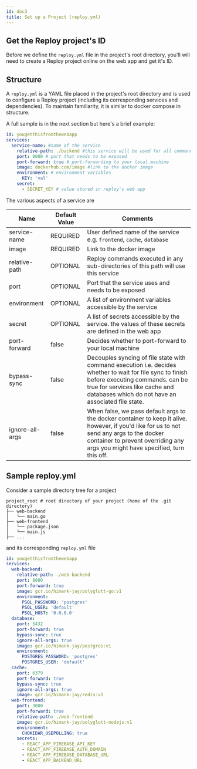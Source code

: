 ```yaml
---
id: doc3
title: Set up a Project (reploy.yml)
---
```


## Get the Reploy project's ID
Before we define the `reploy.yml` file in the project's root directory, you'll will need to create a Reploy project online on the web app and get it's ID.

## Structure

A `reploy.yml` is a YAML file placed in the project's root directory and is used to configure a Reploy project (including its corresponding services and dependencies). To maintain familiarity, it is similar to docker compose in structure.

A full sample is in the next section but here's a brief example:
```yaml
id: yougetthisfromthewebapp
services:
  service-name: #name of the service
    relative-path: ./backend #this service will be used for all commands being executed in any sub-directory of `backend`
    port: 0000 # port that needs to be exposed
    port-forward: true # port-forwarding to your local machine
    image: dockerhub.com/image #link to the docker image
    environment: # environment variables
      KEY: 'val'
    secret:
      - SECRET_KEY # value stored in reploy's web app
```
The various aspects of a service are


| Name            | Default Value | Comments                                                                                                                                                                                                                             |
|-----------------|---------------|--------------------------------------------------------------------------------------------------------------------------------------------------------------------------------------------------------------------------------------|
| service-name    | REQUIRED      | User defined name of the service e.g. `frontend`, `cache`, `database`                                                                                                                                                                |
| image           | REQUIRED      | Link to the docker image                                                                                                                                                                                                             |
| relative-path   | OPTIONAL      | Reploy commands executed in any sub-directories of this path will use this service                                                                                                                                                   |
| port            | OPTIONAL      | Port that the service uses and needs to be exposed                                                                                                                                                                                   |
| environment     | OPTIONAL      | A list of environment variables accessible by the service                                                                                                                                                                            |
| secret          | OPTIONAL      | A list of secrets accessible by the service. the values of these secrets are defined in the web app                                                                                                                                  |
| port-forward    | false         | Decides whether to port-forward to your local machine                                                                                                                                                                                |
| bypass-sync     | false         | Decouples syncing of file state with command execution i.e. decides whether to wait for file sync to finish before executing commands. can be true for services like cache and databases which do not have an associated file state. |
| ignore-all-args | false         | When false, we pass default args to the docker container to keep it alive. however, if you'd like for us to not send any args to the docker container to prevent overriding any args you might have specified, turn this off.        |







## Sample reploy.yml
Consider a sample directory tree for a project
```
project_root # root directory of your project (home of the .git directory)
├── web-backend
│   └── main.go
├── web-frontend
│   └── package.json
│   └── main.js
├── ...
```
and its corresponding `reploy.yml` file
```yaml
id: yougetthisfromthewebapp
services:
  web-backend:
    relative-path: ./web-backend
    port: 8080
    port-forward: true
    image: gcr.io/himank-jay/polyglott-go:v1
    environment:
      PSQL_PASSWORD: 'postgres'
      PSQL_USER: 'default'
      PSQL_HOST: '0.0.0.0'
  database:
    port: 5432
    port-forward: true
    bypass-sync: true
    ignore-all-args: true
    image: gcr.io/himank-jay/postgres:v1
    environment:
      POSTGRES_PASSWORD: 'postgres'
      POSTGRES_USER: 'default'
  cache:
    port: 6379
    port-forward: true
    bypass-sync: true
    ignore-all-args: true
    image: gcr.io/himank-jay/redis:v1
  web-frontend:
    port: 3000
    port-forward: true
    relative-path: ./web-frontend
    image: gcr.io/himank-jay/polyglott-nodejs:v1
    environment:
      CHOKIDAR_USEPOLLING: true
    secrets:
      - REACT_APP_FIREBASE_API_KEY
      - REACT_APP_FIREBASE_AUTH_DOMAIN
      - REACT_APP_FIREBASE_DATABASE_URL
      - REACT_APP_BACKEND_URL
```
